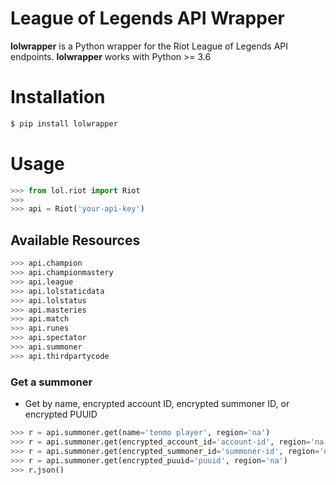 # League of Legends API Wrapper

**lolwrapper** is a Python wrapper for the Riot League of Legends API endpoints.
**lolwrapper** works with Python >= 3.6

# Installation

```bash
$ pip install lolwrapper
```

# Usage

```python
>>> from lol.riot import Riot
>>> 
>>> api = Riot('your-api-key')
```

## Available Resources

```python
>>> api.champion
>>> api.championmastery
>>> api.league
>>> api.lolstaticdata
>>> api.lolstatus
>>> api.masteries
>>> api.match
>>> api.runes
>>> api.spectator
>>> api.summoner
>>> api.thirdpartycode
```

### Get a summoner

* Get by name, encrypted account ID, encrypted summoner ID, or encrypted PUUID
```python
>>> r = api.summoner.get(name='tenmo player', region='na')
>>> r = api.summoner.get(encrypted_account_id='account-id', region='na')
>>> r = api.summoner.get(encrypted_summoner_id='summoner-id', region='na')
>>> r = api.summoner.get(encrypted_puuid='puuid', region='na')
>>> r.json()
```

